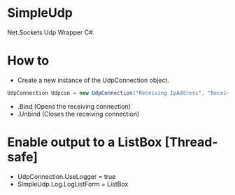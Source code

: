 # SimpleUdp
Net.Sockets Udp Wrapper C#.

# How to
- Create a new instance of the UdpConnection object.
```C#
UdpConnection Udpcon = new UdpConnection("Receiving IpAddress", "Receiving Port", "Sending IpAdress", "Sending Port")
```
- .Bind (Opens the receiving connection)
- .Unbind (Closes the receiving connection)

# Enable output to a ListBox [Thread-safe]
- UdpConnection.UseLogger = true
- SimpleUdp.Log.LogListForm = ListBox
